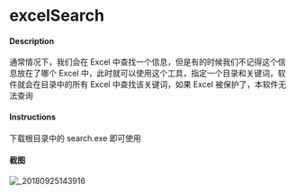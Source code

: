 # excelSearch

#### Description
通常情况下，我们会在 Excel 中查找一个信息，但是有的时候我们不记得这个信息放在了哪个 Excel 中，此时就可以使用这个工具，指定一个目录和关键词，软件就会在目录中的所有 Excel 中查找该关键词，如果 Excel 被保护了，本软件无法查询


#### Instructions

下载根目录中的 search.exe 即可使用

#### 截图

![_20180925143916](https://user-images.githubusercontent.com/12489528/45997062-fd49c180-c0d0-11e8-830e-8089a37a13d4.png)
